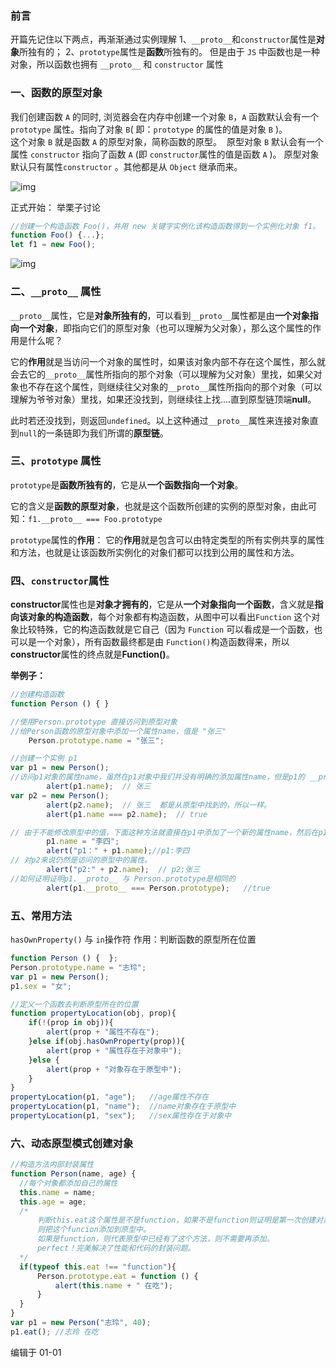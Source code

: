 ### **前言**

开篇先记住以下两点，再渐渐通过实例理解
1、`__proto__`和`constructor`属性是**对象**所独有的；
2、`prototype`属性是**函数**所独有的。
但是由于 `JS` 中函数也是一种对象，所以函数也拥有 `__proto__` 和 `constructor` 属性

### **一、函数的原型对象**

我们创建函数 `A` 的同时, 浏览器会在内存中创建一个对象 `B`，`A` 函数默认会有一个 `prototype` 属性。指向了对象 `B`( 即：`prototype` 的属性的值是对象 `B` )。  
这个对象 `B` 就是函数 `A` 的原型对象，简称函数的原型。 ​ 
原型对象 `B` 默认会有一个属性 `constructor` 指向了函数 `A` (即 `constructor`属性的值是函数 `A` )。 ​ 原型对象默认只有属性`constructor` 。其他都是从 `Object` 继承而来。

![img](https://pic3.zhimg.com/80/v2-3a38a1c3873f5fffd48226128442186e_720w.jpg)

正式开始： 举栗子讨论

```js
//创建一个构造函数 Foo()，并用 new 关键字实例化该构造函数得到一个实例化对象 f1。
function Foo() {...};
let f1 = new Foo();
```

![img](https://pic4.zhimg.com/80/v2-c8d464b75ae9a1f0434615f70cea53d7_720w.jpg)

### **二、`__proto__` 属性**

`__proto__`属性，它是**对象所独有的**，可以看到`__proto__`属性都是由**一个对象指向一个对象**，即指向它们的原型对象（也可以理解为父对象），那么这个属性的作用是什么呢？

它的**作用**就是当访问一个对象的属性时，如果该对象内部不存在这个属性，那么就会去它的`__proto__`属性所指向的那个对象（可以理解为父对象）里找，如果父对象也不存在这个属性，则继续往父对象的`__proto__`属性所指向的那个对象（可以理解为爷爷对象）里找，如果还没找到，则继续往上找….直到原型链顶端**null**。

此时若还没找到，则返回`undefined`。以上这种通过`__proto__`属性来连接对象直到`null`的一条链即为我们所谓的**原型链**。

### **三、`prototype` 属性**

`prototype`是**函数所独有的**，它是从**一个函数指向一个对象**。

它的含义是**函数的原型对象**，也就是这个函数所创建的实例的原型对象，由此可知：`f1.__proto__ === Foo.prototype`

`prototype`属性的**作用**：
它的**作用**就是包含可以由特定类型的所有实例共享的属性和方法，也就是让该函数所实例化的对象们都可以找到公用的属性和方法。

### **四、`constructor`属性**

**constructor**属性也是**对象才拥有的**，它是从**一个对象指向一个函数**，含义就是**指向该对象的构造函数**，每个对象都有构造函数，从图中可以看出`Function` 这个对象比较特殊，它的构造函数就是它自己（因为 `Function` 可以看成是一个函数，也可以是一个对象），所有函数最终都是由 `Function()`构造函数得来，所以**constructor**属性的终点就是**Function()**。

**举例子：**

```js
//创建构造函数
function Person () { }

//使用Person.prototype 直接访问到原型对象
//给Person函数的原型对象中添加一个属性name，值是 "张三"
    Person.prototype.name = "张三";

//创建一个实例 p1
var p1 = new Person();
//访问p1对象的属性name，虽然在p1对象中我们并没有明确的添加属性name，但是p1的 __proto__ 属性指向的原型中有name属性，所以这个地方可以访问到属性name值。
        alert(p1.name);  // 张三
var p2 = new Person();
        alert(p2.name);  // 张三  都是从原型中找到的，所以一样。
        alert(p1.name === p2.name);  // true

// 由于不能修改原型中的值，下面这种方法就直接在p1中添加了一个新的属性name，然后在p1中无法再访问到原型中的属性。
        p1.name = "李四";
        alert("p1：" + p1.name);//p1:李四
// 对p2来说仍然是访问的原型中的属性。    
        alert("p2:" + p2.name);  // p2;张三  
//如何证明证明p1.__proto__ 与 Person.prototype是相同的
        alert(p1.__proto__ === Person.prototype);   //true
```

### **五、常用方法**

`hasOwnProperty()` 与 `in`操作符
作用：判断函数的原型所在位置

```js
function Person () {  };
Person.prototype.name = "志玲";
var p1 = new Person();
p1.sex = "女";

//定义一个函数去判断原型所在的位置
function propertyLocation(obj, prop){
    if(!(prop in obj)){
        alert(prop + "属性不存在");
    }else if(obj.hasOwnProperty(prop)){
        alert(prop + "属性存在于对象中");
    }else {
        alert(prop + "对象存在于原型中");
    }
}
propertyLocation(p1, "age");   //age属性不存在
propertyLocation(p1, "name");  //name对象存在于原型中
propertyLocation(p1, "sex");   //sex属性存在于对象中
```

### **六、动态原型模式创建对象**

```js
//构造方法内部封装属性
function Person(name, age) {
  //每个对象都添加自己的属性
  this.name = name;
  this.age = age;
  /*
      判断this.eat这个属性是不是function，如果不是function则证明是第一次创建对象，
      则把这个funcion添加到原型中。
      如果是function，则代表原型中已经有了这个方法，则不需要再添加。
      perfect！完美解决了性能和代码的封装问题。
  */
  if(typeof this.eat !== "function"){
      Person.prototype.eat = function () {
          alert(this.name + " 在吃");
      }
  }
}
var p1 = new Person("志玲", 40);
p1.eat(); //志玲 在吃
```



编辑于 01-01